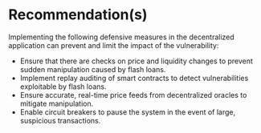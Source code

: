 # Recommendation(s)

Implementing the following defensive measures in the decentralized application can prevent and limit the impact of the vulnerability:

- Ensure that there are checks on price and liquidity changes to prevent sudden manipulation caused by flash loans.
- Implement replay auditing of smart contracts to detect vulnerabilities exploitable by flash loans.
- Ensure accurate, real-time price feeds from decentralized oracles to mitigate manipulation.
- Enable circuit breakers to pause the system in the event of large, suspicious transactions.
